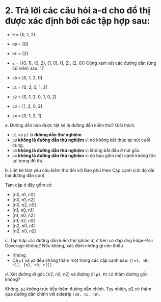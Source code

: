 # 2.  Trả lời các câu hỏi a-d cho đồ thị được xác định bởi các tập hợp sau:
- `N` = {0, 1, 2}
- `N0` = {0}
- `Nf` = {2}
- `E` = {(0, 1), (0, 2), (1, 0), (1, 2), (2, 0)}
Cũng xem xét các đường dẫn (ứng cử viên) sau:
17

- `p0` = [0, 1, 2, 0]
- `p1` = [0, 2, 0, 1, 2]
- `p2` = [0, 1, 2, 0, 1, 0, 2]
- `p3` = [1, 2, 0, 2]
- `p4` = [0, 1, 2, 1]

a. Đường dẫn nào được liệt kê là đường dẫn kiểm thử? Giải thích.

- `p1` và `p2` là **đường dẫn thử nghiệm.** 
- `p0` **không là đường dẫn thử nghiệm** vì nó không kết thúc tại nút cuối cùng. 
- `p3` **không là đường dẫn thử nghiệm** vì không bắt đầu ở nút gốc. 
- `p4` **không là đường dẫn thử nghiệm** vì nó bao gồm một cạnh không tồn tại trong
đồ thị.

b. Liệt kê tám yêu cầu kiểm thử đối với Bao phủ theo Cặp cạnh (chỉ độ dài hai
   đường dẫn con).

Tám cặp ở đây gồm có:
- [n0, n1, n0]
- [n0, n1, n2]
- [n0, n2, n0]
- [n1, n0, n1]
- [n1, n0, n2]
- [n1, n2, n0]
- [n2, n0, n1]
- [n2, n0, n2]

c. Tập hợp các đường dẫn kiểm thử (phần a) ở trên có đáp ứng Edge-Pair Coverage không? Nếu không,
   xác định những gì còn thiếu

- Không. 
- Cả `p1` và `p2` đều không thăm một trong các cặp cạnh sau:
`{[n1, n0, n1], [n2, n0, n2]}`

d. Xét đường đi gốc [n2, n0, n2] và đường đi `p2`. `P2` có thăm đường gốc không?

Không, `p2` không trực tiếp thăm đường dẫn chính. 
Tuy nhiên, p2 có thăm qua đường dẫn chính với sidetrip `[n0, n1, n0]`.